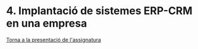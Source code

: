 # 4. Implantació de sistemes ERP-CRM en una empresa

[Torna a la presentació de l'assignatura](README.md)
